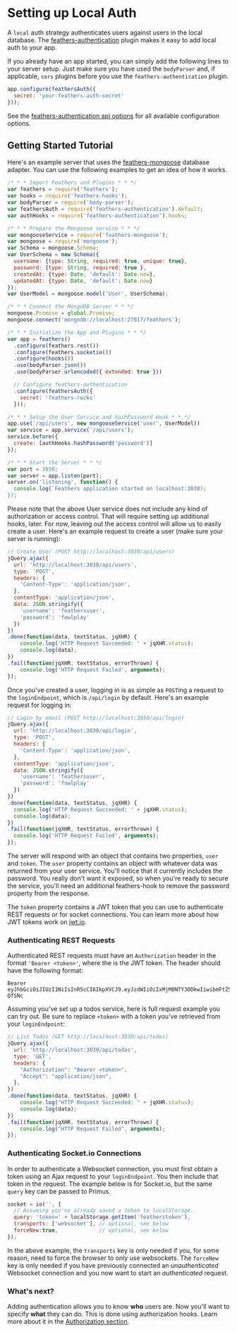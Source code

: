 # Setting up Local Auth

A `local` auth strategy authenticates users against users in the local database. The [feathers-authentication](https://github.com/feathersjs/feathers-authentication) plugin makes it easy to add local auth to your app.

If you already have an app started, you can simply add the following lines to your server setup.  Just make sure you have used the `bodyParser` and, if applicable, `cors` plugins before you use the `feathers-authentication` plugin.
```js
app.configure(feathersAuth({
  secret: 'your-feathers-auth-secret'
}));
```

See the [feathers-authentication api options](https://github.com/feathersjs/feathers-authentication#options) for all available configuration options.

## Getting Started Tutorial

Here's an example server that uses the [feathers-mongoose](https://github.com/feathersjs/feathers-mongoose) database adapter.  You can use the following examples to get an idea of how it works.

```js
/* * * Import Feathers and Plugins * * */
var feathers = require('feathers');
var hooks = require('feathers-hooks');
var bodyParser = require('body-parser');
var feathersAuth = require('feathers-authentication').default;
var authHooks = require('feathers-authentication').hooks;

/* * * Prepare the Mongoose service * * */
var mongooseService = require('feathers-mongoose');
var mongoose = require('mongoose');
var Schema = mongoose.Schema;
var UserSchema = new Schema({
  username: {type: String, required: true, unique: true},
  password: {type: String, required: true },
  createdAt: {type: Date, 'default': Date.now},
  updatedAt: {type: Date, 'default': Date.now}
});
var UserModel = mongoose.model('User', UserSchema);

/* * * Connect the MongoDB Server * * */
mongoose.Promise = global.Promise;
mongoose.connect('mongodb://localhost:27017/feathers');

/* * * Initialize the App and Plugins * * */
var app = feathers()
  .configure(feathers.rest())
  .configure(feathers.socketio())
  .configure(hooks())
  .use(bodyParser.json())
  .use(bodyParser.urlencoded({ extended: true }))

  // Configure feathers-authentication
  .configure(feathersAuth({
    secret: 'feathers-rocks'
  }));

/* * * Setup the User Service and hashPassword Hook * * */
app.use('/api/users', new mongooseService('user', UserModel))
var service = app.service('/api/users');
service.before({
  create: [authHooks.hashPassword('password')]
});

/* * * Start the Server * * */
var port = 3030;
var server = app.listen(port);
server.on('listening', function() {
  console.log(`Feathers application started on localhost:3030);
});
```

Please note that the above User service does not include any kind of authorization or access control.  That will require setting up additional hooks, later.  For now, leaving out the access control will allow us to easily create a user.  Here's an example request to create a user (make sure your server is running):

```js
// Create User (POST http://localhost:3030/api/users)
jQuery.ajax({
  url: 'http://localhost:3030/api/users',
  type: 'POST',
  headers: {
    'Content-Type': 'application/json',
  },
  contentType: 'application/json',
  data: JSON.stringify({
    'username': 'feathersuser',
    'password': 'fowlplay'
  })
})
.done(function(data, textStatus, jqXHR) {
    console.log('HTTP Request Succeeded: ' + jqXHR.status);
    console.log(data);
})
.fail(function(jqXHR, textStatus, errorThrown) {
    console.log('HTTP Request Failed', arguments);
});
```

Once you've created a user, logging in is as simple as `POST`ing a request to the `loginEndpoint`, which is `/api/login` by default.  Here's an example request for logging in:

```js
// Login by email (POST http://localhost:3030/api/login)
jQuery.ajax({
  url: 'http://localhost:3030/api/login',
  type: 'POST',
  headers: {
    'Content-Type': 'application/json',
  },
  contentType: 'application/json',
  data: JSON.stringify({
    'username': 'feathersuser',
    'password': 'fowlplay'
  })
})
.done(function(data, textStatus, jqXHR) {
  console.log('HTTP Request Succeeded: ' + jqXHR.status);
  console.log(data);
})
.fail(function(jqXHR, textStatus, errorThrown) {
  console.log('HTTP Request Failed', arguments);
});
```
The server will respond with an object that contains two properties, `user` and `token`.  The `user` property contains an object with whatever data was returned from your user service.  You'll notice that it currently includes the password.  You really don't want it exposed, so when you're ready to secure the service, you'll need an additional feathers-hook to remove the password property from the response. 

The `token` property contains a JWT token that you can use to authenticate REST requests or for socket connections.  You can learn more about how JWT tokens work on [jwt.io](http://jwt.io/).


### Authenticating REST Requests

Authenticated REST requests must have an `Authorization` header in the format `'Bearer <token>'`, where the <token> is the JWT token. The header should have the following format:
```
Bearer eyJhbGciOiJIUzI1NiIsInR5cCI6IkpXVCJ9.eyJzdWIiOiIxMjM0NTY3ODkwIiwibmFtZSI6IklseWEgRmFkZWV2IiwiYWRtaW4iOnRydWV9.YiG9JdVVm6Pvpqj8jDT5bMxsm0gwoQTOaZOLI-QfSNc
```

Assuming you've set up a todos service, here is full request example you can try out. Be sure to replace `<token>` with a token you've retrieved from your `loginEndpoint`:

```js
// List Todos (GET http://localhost:3030/api/todos)
jQuery.ajax({
  url: 'http://localhost:3030/api/todos',
  type: 'GET',
  headers: {
    "Authorization": "Bearer <token>",
    "Accept": "application/json",
  },
})
.done(function(data, textStatus, jqXHR) {
    console.log("HTTP Request Succeeded: " + jqXHR.status);
    console.log(data);
})
.fail(function(jqXHR, textStatus, errorThrown) {
    console.log("HTTP Request Failed", arguments);
});
```

### Authenticating Socket.io Connections

In order to authenticate a Websocket connection, you must first obtain a token using an Ajax request to your `loginEndpoint`.  You then include that token in the request.  The example below is for Socket.io, but the same `query` key can be passed to Primus.

```js
socket = io('', {
  // Assuming you've already saved a token to localStorage.
  query: 'token=' + localStorage.getItem('featherstoken'),
  transports: ['websocket'], // optional, see below
  forceNew:true,             // optional, see below
});
```

In the above example, the `transports` key is only needed if you, for some reason, need to force the browser to only use websockets.  The `forceNew` key is only needed if you have previously connected an *unauthenticated* Websocket connection and you now want to start an *authenticated* request.

### What's next?
Adding authentication allows you to know **who** users are. Now you'll want to specify **what** they can do. This is done using authorization hooks. Learn more about it in the [Authorization section](authorization.md).